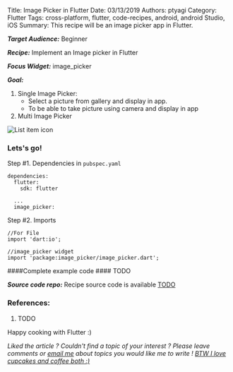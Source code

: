Title: Image Picker in Flutter
Date: 03/13/2019
Authors: ptyagi
Category: Flutter
Tags: cross-platform, flutter, code-recipes, android, android Studio, iOS
Summary: This recipe will be an image picker app in Flutter.

***Target Audience:*** Beginner

***Recipe:*** Implement an Image picker in Flutter

***Focus Widget:*** image_picker

***Goal:*** 
1. Single Image Picker: 
    - Select a picture from gallery and display in app.
    - To be able to take picture using camera and display in app
2. Multi Image Picker

![List item icon]({attach}../../media/flutter/TODO.png)

### Lets's go! ###

Step #1. Dependencies in `pubspec.yaml`
```
dependencies:
  flutter:
    sdk: flutter

  ...
  image_picker:
```

Step #2. Imports
```
//For File
import 'dart:io';

//image_picker widget
import 'package:image_picker/image_picker.dart';
```

####Complete example code ####
TODO

***Source code repo:***
Recipe source code is available [TODO](https://github.com/ptyagicodecamp/flutter_cookbook/tree/master/flutter_animated_opacity)


### References: ###
1. TODO

Happy cooking with Flutter :)

_Liked the article ?
Couldn't find a topic of your interest ? Please leave comments or [email me](mailto:ptyagicodecamp@gmail.com) about topics you would like me to write !
[BTW I love cupcakes and coffee both :)](https://www.paypal.me/pritya)_